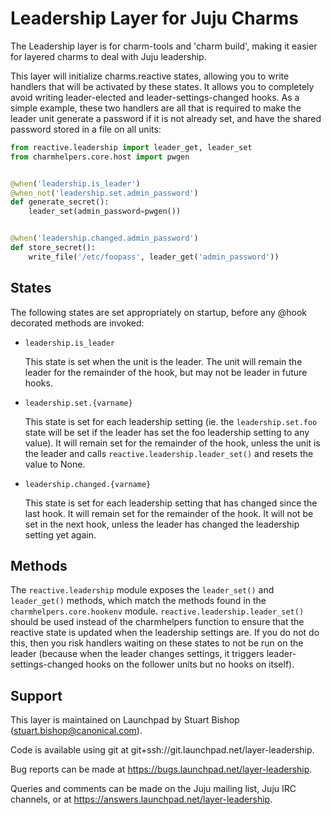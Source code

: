 # Leadership Layer for Juju Charms

The Leadership layer is for charm-tools and 'charm build', making it
easier for layered charms to deal with Juju leadership.

This layer will initialize charms.reactive states, allowing you to
write handlers that will be activated by these states. It allows you
to completely avoid writing leader-elected and leader-settings-changed
hooks. As a simple example, these two handlers are all that is required
to make the leader unit generate a password if it is not already set,
and have the shared password stored in a file on all units:

```python
from reactive.leadership import leader_get, leader_set
from charmhelpers.core.host import pwgen


@when('leadership.is_leader')
@when_not('leadership.set.admin_password')
def generate_secret():
    leader_set(admin_password=pwgen())


@when('leadership.changed.admin_password')
def store_secret():
    write_file('/etc/foopass', leader_get('admin_password'))
```


## States

The following states are set appropriately on startup, before any @hook
decorated methods are invoked:

* `leadership.is_leader`

  This state is set when the unit is the leader. The unit will remain
  the leader for the remainder of the hook, but may not be leader in
  future hooks.

* `leadership.set.{varname}`

  This state is set for each leadership setting (ie. the
  `leadership.set.foo` state will be set if the leader has set
  the foo leadership setting to any value). It will remain
  set for the remainder of the hook, unless the unit is the leader
  and calls `reactive.leadership.leader_set()` and resets the value
  to None.

* `leadership.changed.{varname}`

  This state is set for each leadership setting that has changed
  since the last hook. It will remain set for the remainder of the
  hook. It will not be set in the next hook, unless the leader has
  changed the leadership setting yet again.


## Methods

The `reactive.leadership` module exposes the `leader_set()` and
`leader_get()` methods, which match the methods found in the
`charmhelpers.core.hookenv` module. `reactive.leadership.leader_set()`
should be used instead of the charmhelpers function to ensure that
the reactive state is updated when the leadership settings are. If you
do not do this, then you risk handlers waiting on these states to not
be run on the leader (because when the leader changes settings, it 
triggers leader-settings-changed hooks on the follower units but
no hooks on itself).


## Support

This layer is maintained on Launchpad by
Stuart Bishop (stuart.bishop@canonical.com).

Code is available using git at git+ssh://git.launchpad.net/layer-leadership.

Bug reports can be made at https://bugs.launchpad.net/layer-leadership.

Queries and comments can be made on the Juju mailing list, Juju IRC
channels, or at https://answers.launchpad.net/layer-leadership.
